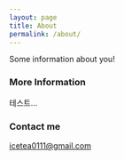 ```yaml
---
layout: page
title: About
permalink: /about/
---
```


Some information about you!

### More Information

테스트...

### Contact me

[icetea0111@gmail.com](mailto:icetea0111@gmail.com)
